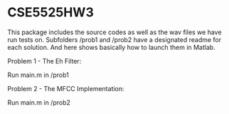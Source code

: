 # CSE5525HW3

This package includes the source codes as well as the wav files we have run tests on. Subfolders /prob1 and /prob2 have a designated readme for each solution. And here shows basically how to launch them in Matlab.

Problem 1 - The Eh Filter:

Run main.m in /prob1

Problem 2 - The MFCC Implementation:

Run main.m in /prob2
